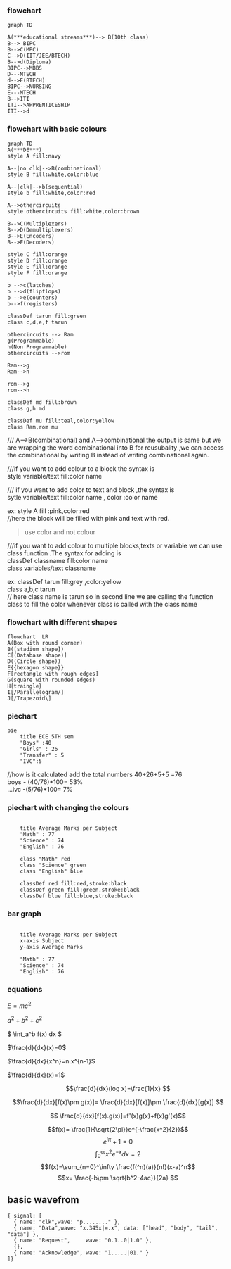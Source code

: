 ###  flowchart 
```mermaid
graph TD

A(***educational streams***)--> B(10th class)
B--> BIPC
B-->C(MPC)
C-->D(IIT/JEE/BTECH)
B-->d(Diploma)
BIPC-->MBBS 
D---MTECH
d-->E(BTECH)
BIPC-->NURSING
E---MTECH
B-->ITI
ITI-->APPRENTICESHIP
ITI-->d

```
### flowchart with basic colours
```mermaid
graph TD
A(***DE***)
style A fill:navy

A--|no clk|-->B(combinational)
style B fill:white,color:blue

A--|clk|-->b(sequential)
style b fill:white,color:red

A-->othercircuits
style othercircuits fill:white,color:brown

B-->C(Multiplexers)
B-->D(Demultiplexers)
B-->E(Encoders)
B-->F(Decoders)

style C fill:orange
style D fill:orange
style E fill:orange
style F fill:orange

b -->c(latches)
b -->d(flipflops)
b -->e(counters)
b-->f(registers)

classDef tarun fill:green
class c,d,e,f tarun

othercircuits --> Ram
g(Programmable)
h(Non Programmable)
othercircuits -->rom

Ram-->g
Ram-->h

rom-->g
rom-->h

classDef md fill:brown
class g,h md

classDef mu fill:teal,color:yellow
class Ram,rom mu

```
/// A-->B(combinational) and A-->combinational the output is same  but we are wrapping the word combinational into B for reusubality ,we  can access the combinational by writing B instead of writing combinational again.

///if you want to add colour to a block the syntax is    
style variable/text fill:color name

/// if you want to add color to text and block ,the syntax is   
sytle variable/text fill:color name , color :color name  

ex: style A fill :pink,color:red   
 //here the block will be filled with pink and text with red.  

>use color and not colour

///if you want to add colour to multiple blocks,texts or variable we can use class function .The syntax for adding is  
classDef classname  fill:color name  
class variables/text classname 

ex: classDef tarun fill:grey ,color:yellow  
     class a,b,c tarun  
     // here class name is tarun  so in second line we are calling the function class to fill the color whenever class is called with the class name 


### flowchart with different shapes
```mermaid
flowchart  LR
A(Box with round corner)
B([stadium shape])
C[(Database shape)]
D((Circle shape))
E{{hexagon shape}}
F[rectangle with rough edges]
G(square with rounded edges)
H{traingle}
I[/Parallelogram/]
J[/Trapezoid\]
```

### piechart
```mermaid
pie
    title ECE 5TH sem
    "Boys" :40 
    "Girls" : 26
    "Transfer" : 5
    "IVC":5
```
//how is it calculated add the total numbers 40+26+5+5 =76  
boys - (40/76)*100= 53%  
...ivc -(5/76)*100= 7%

### piechart with changing the colours
```mermaid

    title Average Marks per Subject
    "Math" : 77
    "Science" : 74
    "English" : 76

    class "Math" red
    class "Science" green
    class "English" blue

    classDef red fill:red,stroke:black
    classDef green fill:green,stroke:black
    classDef blue fill:blue,stroke:black
```

### bar graph
```mermaid

    title Average Marks per Subject
    x-axis Subject
    y-axis Average Marks

    "Math" : 77
    "Science" : 74
    "English" : 76
```
### equations
$E=mc^2$   

$a^2 +b^2 +c^2$ 

$ \int_a^b f(x) dx $

$\frac{d}{dx}(x)=0$

$\frac{d}{dx}{x^n}=n.x^{n-1}$

$\frac{d}{dx}(x)=1$

$$\frac{d}{dx}(log x)=\frac{1}{x} $$

$$\frac{d}{dx}[f(x)\pm g(x)]= \frac{d}{dx}[f(x)]\pm \frac{d}{dx}[g(x)] $$

$$ \frac{d}{dx}[f(x).g(x)]=f'(x)g(x)+f(x)g'(x)$$

$$f(x)= \frac{1}{\sqrt{2\pi}}e^{-\frac{x^2}{2}}$$
$$e^{i\pi}+1=0$$
$$\int_0^\infty x^2e^{-x}dx=2$$
$$f(x)=\sum_{n=0}^\infty \frac{f(^n)(a)}{n!}(x-a)^n$$
$$x= \frac{-b\pm \sqrt{b^2-4ac}}{2a} $$


## basic wavefrom 
```wavedrom
{ signal: [
  { name: "clk",wave: "p........" },
  { name: "Data",wave: "x.345x|=.x", data: ["head", "body", "tail", "data"] },
  { name: "Request",     wave: "0.1..0|1.0" },
  {},
  { name: "Acknowledge", wave: "1.....|01." }
]}
```

